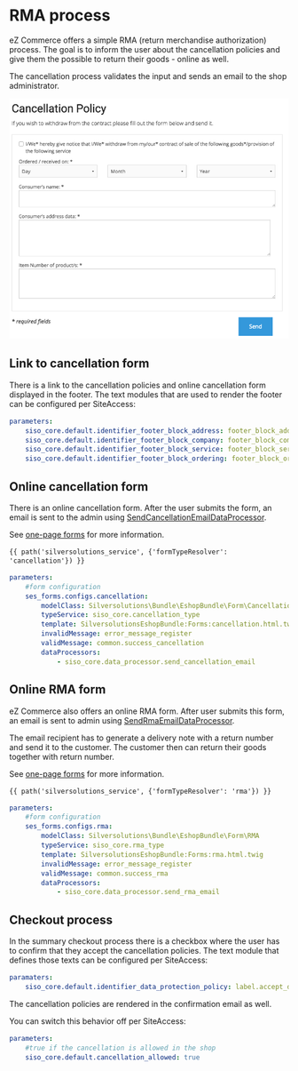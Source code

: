 # RMA process

eZ Commerce offers a simple RMA (return merchandise authorization) process.
The goal is to inform the user about the cancellation policies and give them the possible to return their goods - online as well.

The cancellation process validates the input and sends an email to the shop administrator. 

![](../../img/rma_process.png)

## Link to cancellation form

There is a link to the cancellation policies and online cancellation form displayed in the footer.
The text modules that are used to render the footer can be configured per SiteAccess:

``` yaml
parameters:
    siso_core.default.identifier_footer_block_address: footer_block_address
    siso_core.default.identifier_footer_block_company: footer_block_company
    siso_core.default.identifier_footer_block_service: footer_block_service
    siso_core.default.identifier_footer_block_ordering: footer_block_ordering
```

## Online cancellation form

There is an online cancellation form.
After the user submits the form, an email is sent to the admin using [SendCancellationEmailDataProcessor](../../one_page_forms/one_page_forms_api/dataprocessors/dataprocessors_after_submitting/sendcancellationemaildataprocessor.md).

See [one-page forms](../../one_page_forms/one_page_forms.md) for more information.

``` html+twig
{{ path('silversolutions_service', {'formTypeResolver': 'cancellation'}) }}
```

``` yaml
parameters:
    #form configuration
    ses_forms.configs.cancellation:
        modelClass: Silversolutions\Bundle\EshopBundle\Form\Cancellation
        typeService: siso_core.cancellation_type
        template: SilversolutionsEshopBundle:Forms:cancellation.html.twig
        invalidMessage: error_message_register
        validMessage: common.success_cancellation
        dataProcessors:
            - siso_core.data_processor.send_cancellation_email
```

## Online RMA form

eZ Commerce also offers an online RMA form. After user submits this form, an email is sent to admin using [SendRmaEmailDataProcessor](../../one_page_forms/one_page_forms_api/dataprocessors/dataprocessors_after_submitting/sendrmaemaildataprocessor.md).

The email recipient has to generate a delivery note with a return number and send it to the customer.
The customer then can return their goods together with return number.

See [one-page forms](../../one_page_forms/one_page_forms.md) for more information.

``` html+twig
{{ path('silversolutions_service', {'formTypeResolver': 'rma'}) }}
```

``` yaml
parameters:
    #form configuration
    ses_forms.configs.rma:
        modelClass: Silversolutions\Bundle\EshopBundle\Form\RMA
        typeService: siso_core.rma_type
        template: SilversolutionsEshopBundle:Forms:rma.html.twig
        invalidMessage: error_message_register
        validMessage: common.success_rma
        dataProcessors:
            - siso_core.data_processor.send_rma_email
```

## Checkout process

In the summary checkout process there is a checkbox where the user has to confirm that they accept the cancellation policies.
The text module that defines those texts can be configured per SiteAccess:

``` yaml
paramaters:
    siso_core.default.identifier_data_protection_policy: label.accept_data_protection_and_cancellation_policies
```

The cancellation policies are rendered in the confirmation email as well.

You can switch this behavior off per SiteAccess:

``` yaml
parameters:
    #true if the cancellation is allowed in the shop
    siso_core.default.cancellation_allowed: true 
```
